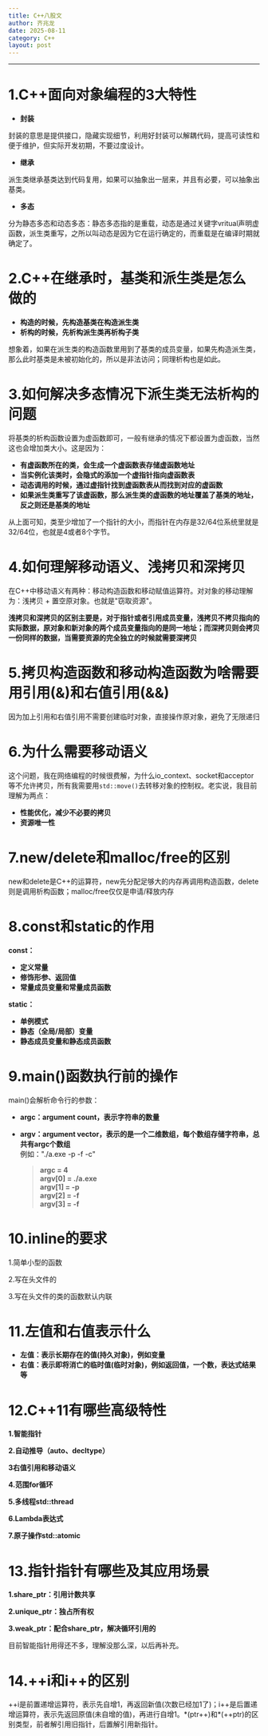 ```yaml
---
title: C++八股文
author: 齐兆龙
date: 2025-08-11
category: C++
layout: post
---
```


---
# 1.C++面向对象编程的3大特性
- **封装**  

封装的意思是提供接口，隐藏实现细节，利用好封装可以解耦代码，提高可读性和便于维护，但实际开发初期，不要过度设计。

- **继承**  

派生类继承基类达到代码复用，如果可以抽象出一层来，并且有必要，可以抽象出基类。

- **多态**  

分为静态多态和动态多态：静态多态指的是重载，动态是通过关键字vritual声明虚函数，派生类重写，之所以叫动态是因为它在运行确定的，而重载是在编译时期就确定了。 

# 2.C++在继承时，基类和派生类是怎么做的
- **构造的时候，先构造基类在构造派生类**
- **析构的时候，先析构派生类再析构子类**   

想象着，如果在派生类的构造函数里用到了基类的成员变量，如果先构造派生类，那么此时基类是未被初始化的，所以是非法访问；同理析构也是如此。

# 3.如何解决多态情况下派生类无法析构的问题
将基类的析构函数设置为虚函数即可，一般有继承的情况下都设置为虚函数，当然这也会增加类大小。这是因为：

- **有虚函数所在的类，会生成一个虚函数表存储虚函数地址**
- **当实例化该类时，会隐式的添加一个虚指针指向虚函数表**
- **动态调用的时候，通过虚指针找到虚函数表从而找到对应的虚函数**
- **如果派生类重写了该虚函数，那么派生类的虚函数的地址覆盖了基类的地址，反之则还是基类的地址**  

从上面可知，类至少增加了一个指针的大小，而指针在内存是32/64位系统里就是32/64位，也就是4或者8个字节。

# 4.如何理解移动语义、浅拷贝和深拷贝
在C++中移动语义有两种：移动构造函数和移动赋值运算符。对对象的移动理解为：浅拷贝 + 置空原对象。也就是"窃取资源"。

**浅拷贝和深拷贝的区别主要是，对于指针或者引用成员变量，浅拷贝不拷贝指向的实际数据，原对象和新对象的两个成员变量指向的是同一地址；而深拷贝则会拷贝一份同样的数据，当需要资源的完全独立的时候就需要深拷贝**

# 5.拷贝构造函数和移动构造函数为啥需要用引用(&)和右值引用(&&)
因为加上引用和右值引用不需要创建临时对象，直接操作原对象，避免了无限递归

# 6.为什么需要移动语义
这个问题，我在网络编程的时候很费解，为什么io_context、socket和acceptor等不允许拷贝，所有我需要用`std::move()`去转移对象的控制权。老实说，我目前理解为两点：
- **性能优化，减少不必要的拷贝**
- **资源唯一性**

# 7.new/delete和malloc/free的区别
new和delete是C++的运算符，new先分配足够大的内存再调用构造函数，delete则是调用析构函数；malloc/free仅仅是申请/释放内存

# 8.const和static的作用
**const：**

- **定义常量**
- **修饰形参、返回值**
- **常量成员变量和常量成员函数**

**static：**

- **单例模式**
- **静态（全局/局部）变量**
- **静态成员变量和静态成员函数**

# 9.main()函数执行前的操作
main()会解析命令行的参数：
- **argc：argument count，表示字符串的数量**
- **argv：argument vector，表示的是一个二维数组，每个数组存储字符串，总共有argc个数组**  
例如："./a.exe -p -f -c"

    > **argc = 4**  
    > **argv[0] = ./a.exe**  
    > **argv[1] = -p**  
    > **argv[2] = -f**  
    > **argv[3] = -f**  

# 10.inline的要求
1.简单小型的函数

2.写在头文件的

3.写在头文件的类的函数默认内联

# 11.左值和右值表示什么
- **左值：表示长期存在的值(持久对象)，例如变量**
- **右值：表示即将消亡的临时值(临时对象)，例如返回值，一个数，表达式结果等**

# 12.C++11有哪些高级特性
**1.智能指针**

**2.自动推导（auto、decltype）**

**3右值引用和移动语义**

**4.范围for循环**

**5.多线程std::thread**

**6.Lambda表达式**

**7.原子操作std::atomic**

# 13.指针指针有哪些及其应用场景
**1.share_ptr：引用计数共享**

**2.unique_ptr：独占所有权**

**3.weak_ptr：配合share_ptr，解决循环引用的**

目前智能指针用得还不多，理解没那么深，以后再补充。

# 14.++i和i++的区别
++i是前置递增运算符，表示先自增1，再返回新值(次数已经加1了)；i++是后置递增运算符，表示先返回原值(未自增的值)，再进行自增1。\*(ptr++)和*(++ptr)的区别类型，前者解引用旧指针，后置解引用新指针。